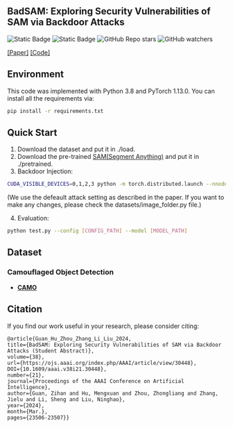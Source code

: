 ## BadSAM: Exploring Security Vulnerabilities of SAM via Backdoor Attacks
![Static Badge](https://img.shields.io/badge/Backdoor%20Attacks-grey?style=flat&logo=arxiv&labelColor=black)
![Static Badge](https://img.shields.io/badge/Segment%20Anything%20Model-grey?style=flat&logo=meta&labelColor=black)
![GitHub Repo stars](https://img.shields.io/github/stars/GuanZihan/BadSAM)
![GitHub watchers](https://img.shields.io/github/watchers/GuanZihan/BadSAM)

[[Paper]](https://arxiv.org/abs/2305.03289)
[[Code]](https://github.com/GuanZihan/BadSAM)

## Environment
This code was implemented with Python 3.8 and PyTorch 1.13.0. You can install all the requirements via:
```bash
pip install -r requirements.txt
```


## Quick Start
1. Download the dataset and put it in ./load.
2. Download the pre-trained [SAM(Segment Anything)](https://github.com/facebookresearch/segment-anything) and put it in ./pretrained.
3. Backdoor Injection:
```bash
CUDA_VISIBLE_DEVICES=0,1,2,3 python -m torch.distributed.launch --nnodes 1 --nproc_per_node 4 loadddptrain.py --config configs/demo.yaml
```
(We use the defeault attack setting as described in the paper. If you want to make any changes, please check the datasets/image_folder.py file.)

4. Evaluation:
```bash
python test.py --config [CONFIG_PATH] --model [MODEL_PATH]
```

## Dataset

### Camouflaged Object Detection
- **[CAMO](https://drive.google.com/open?id=1h-OqZdwkuPhBvGcVAwmh0f1NGqlH_4B6)**

## Citation

If you find our work useful in your research, please consider citing:

```
@article{Guan_Hu_Zhou_Zhang_Li_Liu_2024, 
title={BadSAM: Exploring Security Vulnerabilities of SAM via Backdoor Attacks (Student Abstract)}, 
volume={38}, 
url={https://ojs.aaai.org/index.php/AAAI/article/view/30448}, 
DOI={10.1609/aaai.v38i21.30448}, 
number={21}, 
journal={Proceedings of the AAAI Conference on Artificial Intelligence}, 
author={Guan, Zihan and Hu, Mengxuan and Zhou, Zhongliang and Zhang, Jielu and Li, Sheng and Liu, Ninghao}, 
year={2024}, 
month={Mar.}, 
pages={23506-23507}}
```
